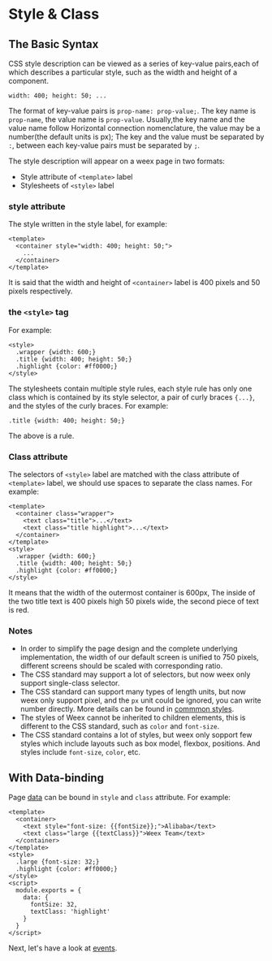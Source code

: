 # Style & Class

## The Basic Syntax

CSS style description can be viewed as a series of key-value pairs,each of which describes a particular style, such as the width and height of a component.

```
width: 400; height: 50; ...
```

The format of key-value pairs is `prop-name: prop-value;`. The key name is `prop-name`, the value name is `prop-value`.  Usually,the key name and the value name follow Horizontal connection nomenclature, the value may be a number(the default units is px); The key and the value must be separated by `:`, between each key-value pairs must be separated by `;`.

The style description will appear on a weex page in two formats:

* Style attribute of `<template>` label
* Stylesheets of `<style>` label

### style attribute

The style written in the style label, for example:

```
<template>
  <container style="width: 400; height: 50;">
    ...
  </container>
</template>
```

It is said that the width and height of `<container>` label is 400 pixels and 50 pixels respectively.

### the `<style>` tag

For example:

```
<style>
  .wrapper {width: 600;}
  .title {width: 400; height: 50;}
  .highlight {color: #ff0000;}
</style>
```

The stylesheets contain multiple style rules, each style rule has only one class which is contained by its style selector, a pair of curly braces `{...}`, and the styles of the curly braces. For example:

```
.title {width: 400; height: 50;}
```

The above is a rule.

### Class attribute

The selectors of `<style>` label are matched with the class attribute of `<template>` label, we should use spaces to separate the class names. For example:

```
<template>
  <container class="wrapper">
    <text class="title">...</text>
    <text class="title highlight">...</text>
  </container>
</template>
<style>
  .wrapper {width: 600;}
  .title {width: 400; height: 50;}
  .highlight {color: #ff0000;}
</style>
```

It means that the width of the outermost container is 600px, The inside of the two title text is 400 pixels high 50 pixels wide, the second piece of text is red.

### Notes

* In order to simplify the page design and the complete underlying implementation, the width of our default screen is unified to 750 pixels, different screens should be scaled with corresponding ratio.
* The CSS standard may support a lot of selectors, but now weex only support single-class selector.
* The CSS standard can support many types of length units, but now weex only support pixel, and the `px` unit could be ignored, you can write number directly. More details can be found in [commmon styles](/references/common-style.md).
* The styles of Weex cannot be inherited to children elements, this is different to the CSS standard, such as `color` and `font-size`.
* The CSS standard contains a lot of styles, but weex only sopport few styles which include layouts such as box model, flexbox, positions. And styles include `font-size`, `color`, etc.

## With Data-binding

Page [data](/syntax/data-binding.md) can be bound in `style` and `class` attribute. For example:

```
<template>
  <container>
    <text style="font-size: {{fontSize}};">Alibaba</text>
    <text class="large {{textClass}}">Weex Team</text>
  </container>
</template>
<style>
  .large {font-size: 32;}
  .highlight {color: #ff0000;}
</style>
<script>
  module.exports = {
    data: {
      fontSize: 32,
      textClass: 'highlight'
    }
  }
</script>
```

Next, let's have a look at [events](/syntax/events.md).
